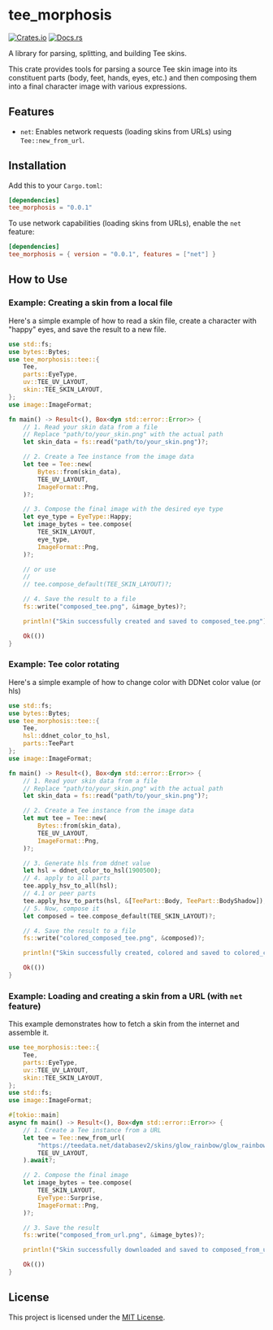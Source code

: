 # tee_morphosis

[![Crates.io](https://img.shields.io/crates/v/tee_morphosis.svg)](https://crates.io/crates/tee_morphosis)
[![Docs.rs](https://docs.rs/tee_morphosis/badge.svg)](https://docs.rs/tee_morphosis)

A library for parsing, splitting, and building Tee skins.

This crate provides tools for parsing a source Tee skin image into its constituent parts (body, feet, hands, eyes, etc.) and then composing them into a final character image with various expressions.

## Features

- `net`: Enables network requests (loading skins from URLs) using `Tee::new_from_url`.

## Installation

Add this to your `Cargo.toml`:

```toml
[dependencies]
tee_morphosis = "0.0.1"
```

To use network capabilities (loading skins from URLs), enable the `net` feature:

```toml
[dependencies]
tee_morphosis = { version = "0.0.1", features = ["net"] }
```

## How to Use

### Example: Creating a skin from a local file

Here's a simple example of how to read a skin file, create a character with "happy" eyes, and save the result to a new file.

```rust
use std::fs;
use bytes::Bytes;
use tee_morphosis::tee::{
    Tee,
    parts::EyeType,
    uv::TEE_UV_LAYOUT,
    skin::TEE_SKIN_LAYOUT,
};
use image::ImageFormat;

fn main() -> Result<(), Box<dyn std::error::Error>> {
    // 1. Read your skin data from a file
    // Replace "path/to/your_skin.png" with the actual path
    let skin_data = fs::read("path/to/your_skin.png")?;

    // 2. Create a Tee instance from the image data
    let tee = Tee::new(
        Bytes::from(skin_data),
        TEE_UV_LAYOUT,
        ImageFormat::Png,
    )?;

    // 3. Compose the final image with the desired eye type
    let eye_type = EyeType::Happy;
    let image_bytes = tee.compose(
        TEE_SKIN_LAYOUT,
        eye_type,
        ImageFormat::Png,
    )?;

    // or use
    //
    // tee.compose_default(TEE_SKIN_LAYOUT)?;

    // 4. Save the result to a file
    fs::write("composed_tee.png", &image_bytes)?;

    println!("Skin successfully created and saved to composed_tee.png");

    Ok(())
}
```

### Example: Tee color rotating

Here's a simple example of how to change color with DDNet color value (or hls)

```rust
use std::fs;
use bytes::Bytes;
use tee_morphosis::tee::{
    Tee,
    hsl::ddnet_color_to_hsl,
    parts::TeePart
};
use image::ImageFormat;

fn main() -> Result<(), Box<dyn std::error::Error>> {
    // 1. Read your skin data from a file
    // Replace "path/to/your_skin.png" with the actual path
    let skin_data = fs::read("path/to/your_skin.png")?;

    // 2. Create a Tee instance from the image data
    let mut tee = Tee::new(
        Bytes::from(skin_data),
        TEE_UV_LAYOUT,
        ImageFormat::Png,
    )?;

    // 3. Generate hls from ddnet value
    let hsl = ddnet_color_to_hsl(1900500);
    // 4. apply to all parts
    tee.apply_hsv_to_all(hsl);
    // 4.1 or peer parts
    tee.apply_hsv_to_parts(hsl, &[TeePart::Body, TeePart::BodyShadow]);
    // 5. Now, compose it
    let composed = tee.compose_default(TEE_SKIN_LAYOUT)?;

    // 4. Save the result to a file
    fs::write("colored_composed_tee.png", &composed)?;

    println!("Skin successfully created, colored and saved to colored_composed_tee.png");

    Ok(())
}
```

### Example: Loading and creating a skin from a URL (with `net` feature)

This example demonstrates how to fetch a skin from the internet and assemble it.

```rust
use tee_morphosis::tee::{
    Tee,
    parts::EyeType,
    uv::TEE_UV_LAYOUT,
    skin::TEE_SKIN_LAYOUT,
};
use std::fs;
use image::ImageFormat;

#[tokio::main]
async fn main() -> Result<(), Box<dyn std::error::Error>> {
    // 1. Create a Tee instance from a URL
    let tee = Tee::new_from_url(
        "https://teedata.net/databasev2/skins/glow_rainbow/glow_rainbow.png",
        TEE_UV_LAYOUT,
    ).await?;

    // 2. Compose the final image
    let image_bytes = tee.compose(
        TEE_SKIN_LAYOUT,
        EyeType::Surprise,
        ImageFormat::Png,
    )?;

    // 3. Save the result
    fs::write("composed_from_url.png", &image_bytes)?;

    println!("Skin successfully downloaded and saved to composed_from_url.png");

    Ok(())
}
```

## License

This project is licensed under the [MIT License](LICENSE).

